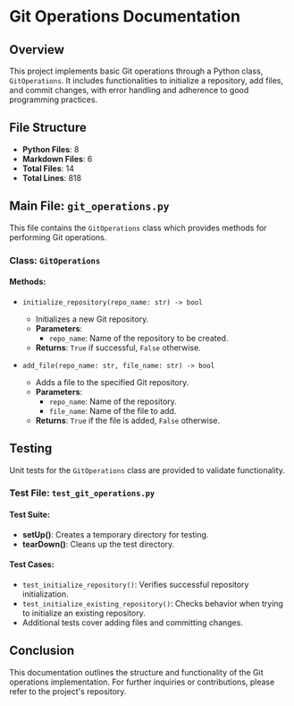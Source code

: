 # Git Operations Documentation

## Overview
This project implements basic Git operations through a Python class, `GitOperations`. It includes functionalities to initialize a repository, add files, and commit changes, with error handling and adherence to good programming practices.

## File Structure
- **Python Files**: 8
- **Markdown Files**: 6
- **Total Files**: 14
- **Total Lines**: 818

## Main File: `git_operations.py`
This file contains the `GitOperations` class which provides methods for performing Git operations.

### Class: `GitOperations`
#### Methods:
- `initialize_repository(repo_name: str) -> bool`
  - Initializes a new Git repository.
  - **Parameters**: 
    - `repo_name`: Name of the repository to be created.
  - **Returns**: `True` if successful, `False` otherwise.

- `add_file(repo_name: str, file_name: str) -> bool`
  - Adds a file to the specified Git repository.
  - **Parameters**: 
    - `repo_name`: Name of the repository.
    - `file_name`: Name of the file to add.
  - **Returns**: `True` if the file is added, `False` otherwise.

## Testing
Unit tests for the `GitOperations` class are provided to validate functionality.

### Test File: `test_git_operations.py`
#### Test Suite:
- **setUp()**: Creates a temporary directory for testing.
- **tearDown()**: Cleans up the test directory.

#### Test Cases:
- `test_initialize_repository()`: Verifies successful repository initialization.
- `test_initialize_existing_repository()`: Checks behavior when trying to initialize an existing repository.
- Additional tests cover adding files and committing changes.

## Conclusion
This documentation outlines the structure and functionality of the Git operations implementation. For further inquiries or contributions, please refer to the project's repository.